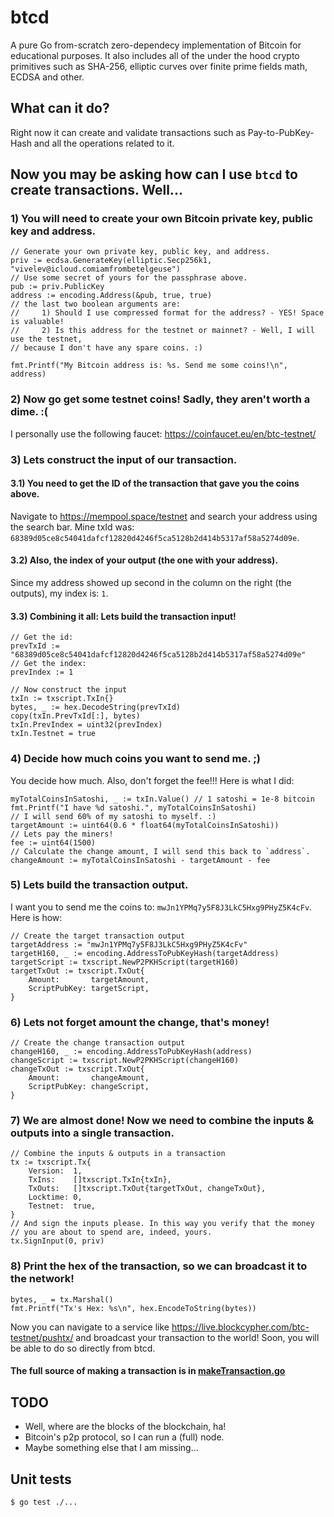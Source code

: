 # btcd

A pure Go from-scratch zero-dependecy implementation of Bitcoin for educational purposes.
It also includes all of the under the hood crypto primitives such as SHA-256, elliptic curves
over finite prime fields math, ECDSA and other.

## What can it do?

Right now it can create and validate transactions such as Pay-to-PubKey-Hash and
all the operations related to it.

## Now you may be asking how can I use `btcd` to create transactions. Well...

### 1) You will need to create your own Bitcoin private key, public key and address.
```golang
// Generate your own private key, public key, and address.
priv := ecdsa.GenerateKey(elliptic.Secp256k1, "vivelev@icloud.comiamfrombetelgeuse")
// Use some secret of yours for the passphrase above.
pub := priv.PublicKey
address := encoding.Address(&pub, true, true)
// the last two boolean arguments are:
//     1) Should I use compressed format for the address? - YES! Space is valuable!
//     2) Is this address for the testnet or mainnet? - Well, I will use the testnet,
// because I don't have any spare coins. :)

fmt.Printf("My Bitcoin address is: %s. Send me some coins!\n", address)
```

### 2) Now go get some testnet coins! Sadly, they aren't worth a dime. :(
I personally use the following faucet: https://coinfaucet.eu/en/btc-testnet/

### 3) Lets construct the input of our transaction.
#### 3.1) You need to get the ID of the transaction that gave you the coins above.
Navigate to https://mempool.space/testnet and search your address using the search bar.
Mine txId was: `68389d05ce8c54041dafcf12820d4246f5ca5128b2d414b5317af58a5274d09e`.

#### 3.2) Also, the index of your output (the one with your address).
Since my address showed up second in the column on the right (the outputs), my index is: `1`.

#### 3.3) Combining it all: Lets build the transaction input!
```golang
// Get the id:
prevTxId := "68389d05ce8c54041dafcf12820d4246f5ca5128b2d414b5317af58a5274d09e"
// Get the index:
prevIndex := 1

// Now construct the input
txIn := txscript.TxIn{}
bytes, _ := hex.DecodeString(prevTxId)
copy(txIn.PrevTxId[:], bytes)
txIn.PrevIndex = uint32(prevIndex)
txIn.Testnet = true
```

### 4) Decide how much coins you want to send me. ;)
You decide how much. Also, don't forget the fee!!! Here is what I did:
```golang
myTotalCoinsInSatoshi, _ := txIn.Value() // 1 satoshi = 1e-8 bitcoin
fmt.Printf("I have %d satoshi.", myTotalCoinsInSatoshi)
// I will send 60% of my satoshi to myself. :)
targetAmount := uint64(0.6 * float64(myTotalCoinsInSatoshi))
// Lets pay the miners!
fee := uint64(1500)
// Calculate the change amount, I will send this back to `address`.
changeAmount := myTotalCoinsInSatoshi - targetAmount - fee
```

### 5) Lets build the transaction output.
I want you to send me the coins to: `mwJn1YPMq7y5F8J3LkC5Hxg9PHyZ5K4cFv`.
Here is how:
```golang
// Create the target transaction output
targetAddress := "mwJn1YPMq7y5F8J3LkC5Hxg9PHyZ5K4cFv"
targetH160, _ := encoding.AddressToPubKeyHash(targetAddress)
targetScript := txscript.NewP2PKHScript(targetH160)
targetTxOut := txscript.TxOut{
    Amount:       targetAmount,
    ScriptPubKey: targetScript,
}
```

### 6) Lets not forget amount the change, that's money!
```golang
// Create the change transaction output
changeH160, _ := encoding.AddressToPubKeyHash(address)
changeScript := txscript.NewP2PKHScript(changeH160)
changeTxOut := txscript.TxOut{
    Amount:       changeAmount,
    ScriptPubKey: changeScript,
}
```

### 7) We are almost done! Now we need to combine the inputs & outputs into a single transaction.
```golang
// Combine the inputs & outputs in a transaction
tx := txscript.Tx{
    Version:  1,
    TxIns:    []txscript.TxIn{txIn},
    TxOuts:   []txscript.TxOut{targetTxOut, changeTxOut},
    Locktime: 0,
    Testnet:  true,
}
// And sign the inputs please. In this way you verify that the money
// you are about to spend are, indeed, yours.
tx.SignInput(0, priv)
```

### 8) Print the hex of the transaction, so we can broadcast it to the network!
```golang
bytes, _ = tx.Marshal()
fmt.Printf("Tx's Hex: %s\n", hex.EncodeToString(bytes))
```
Now you can navigate to a service like https://live.blockcypher.com/btc-testnet/pushtx/ and
broadcast your transaction to the world! Soon, you will be able to do so directly from btcd.


#### The full source of making a transaction is in [makeTransaction.go](./makeTransaction.go)

## TODO
 - Well, where are the blocks of the blockchain, ha!
 - Bitcoin's p2p protocol, so I can run a (full) node.
 - Maybe something else that I am missing...

## Unit tests
```bash
$ go test ./...
```
